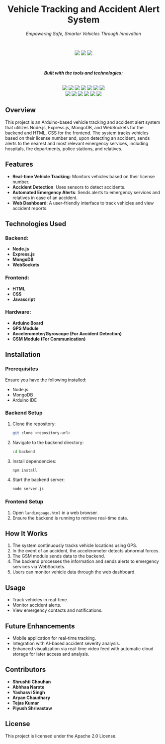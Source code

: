 <div align="center">

# Vehicle Tracking and Accident Alert System

*Empowering Safe, Smarter Vehicles Through Innovation*

<br>

<img src = "https://img.shields.io/github/last-commit/Pi004/Proactive-Accident-Mitigation-and-Prevention?color=blue"/><!--<img src="https://img.shields.io/badge/last%20commit-may-blue" />-->
<img src="https://img.shields.io/badge/javascript-40.0%25-blue" />
<img src="https://img.shields.io/badge/languages-5-blue" />

<br>

**_Built with the tools and technologies:_**

<br>
<img src="https://img.shields.io/badge/Express-black?logo=express&logoColor=white" />
<img src="https://img.shields.io/badge/JSON-black?logo=json&logoColor=white" />
<img src="https://img.shields.io/badge/Markdown-black?logo=markdown&logoColor=white" />
<img src="https://img.shields.io/badge/Socket.io-black?logo=socket.io&logoColor=white" />
<img src="https://img.shields.io/badge/npm-red?logo=npm&logoColor=white" />
<img src="https://img.shields.io/badge/Mongoose-d9534f?logo=mongoose&logoColor=white" />
<img src="https://img.shields.io/badge/.ENV-yellow?logo=dotenv&logoColor=black" />
<br>
<img src="https://img.shields.io/badge/JavaScript-yellow?logo=javascript&logoColor=black" />
<img src="https://img.shields.io/badge/Nodemon-green?logo=nodemon&logoColor=white" />
<img src="https://img.shields.io/badge/C++-00599C?logo=c%2b%2b&logoColor=white" />
<img src="https://img.shields.io/badge/Cloudinary-3448C5?logo=cloudinary&logoColor=white" />
<img src="https://img.shields.io/badge/Twilio-F22F46?logo=twilio&logoColor=white" />
<img src="https://img.shields.io/badge/Canvas-d9534f?logo=canvas&logoColor=white" />

</div>

## Overview
This project is an Arduino-based vehicle tracking and accident alert system that utilizes Node.js, Express.js, MongoDB, and WebSockets for the backend and HTML, CSS for the frontend. The system tracks vehicles based on their license number and, upon detecting an accident, sends alerts to the nearest and most relevant emergency services, including hospitals, fire departments, police stations, and relatives.

## Features
- **Real-time Vehicle Tracking**: Monitors vehicles based on their license number.
- **Accident Detection**: Uses sensors to detect accidents.
- **Automated Emergency Alerts**: Sends alerts to emergency services and relatives in case of an accident.
- **Web Dashboard**: A user-friendly interface to track vehicles and view accident reports.

## Technologies Used
### Backend:
- **Node.js**
- **Express.js**
- **MongoDB**
- **WebSockets**

### Frontend:
- **HTML**
- **CSS**
- **Javascript**

### Hardware:
- **Arduino Board**
- **GPS Module**
- **Accelerometer/Gyroscope (For Accident Detection)**
- **GSM Module (For Communication)**

## Installation
### Prerequisites
Ensure you have the following installed:
- Node.js
- MongoDB
- Arduino IDE

### Backend Setup
1. Clone the repository:
   ```sh
   git clone <repository-url>
   ```
2. Navigate to the backend directory:
   ```sh
   cd backend
   ```
3. Install dependencies:
   ```sh
   npm install
   ```
4. Start the backend server:
   ```sh
   node server.js
   ```

### Frontend Setup
1. Open `landingpage.html` in a web browser.
2. Ensure the backend is running to retrieve real-time data.

## How It Works
1. The system continuously tracks vehicle locations using GPS.
2. In the event of an accident, the accelerometer detects abnormal forces.
3. The GSM module sends data to the backend.
4. The backend processes the information and sends alerts to emergency services via WebSockets.
5. Users can monitor vehicle data through the web dashboard.

## Usage
- Track vehicles in real-time.
- Monitor accident alerts.
- View emergency contacts and notifications.

## Future Enhancements
- Mobile application for real-time tracking.
- Integration with AI-based accident severity analysis.
- Enhanced visualization via real-time video feed with automatic cloud storage for later access and analysis.

## Contributors
- **Shrushti Chouhan**
- **Abhhaa Narote**
- **Yashasvi Singh**
- **Aryan Chaudhary**
- **Tejas Kumar**
- **Piyush Shrivastaw**

## License
This project is licensed under the Apache 2.0 License.

